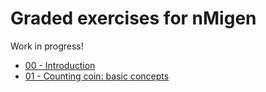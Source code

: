 # Graded exercises for nMigen

Work in progress!

* [00 - Introduction](00_intro.md)
* [01 - Counting coin: basic concepts](01_input.md)
